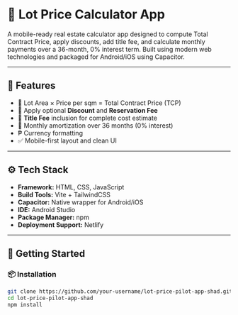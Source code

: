 # 🧮 Lot Price Calculator App

A mobile-ready real estate calculator app designed to compute Total Contract Price, apply discounts, add title fee, and calculate monthly payments over a 36-month, 0% interest term. Built using modern web technologies and packaged for Android/iOS using Capacitor.

---

## 📲 Features

- 📐 Lot Area × Price per sqm = Total Contract Price (TCP)
- 💸 Apply optional **Discount** and **Reservation Fee**
- 📑 **Title Fee** inclusion for complete cost estimate
- 🧾 Monthly amortization over 36 months (0% interest)
- ₱ Currency formatting
- ✅ Mobile-first layout and clean UI

---

## ⚙️ Tech Stack

- **Framework:** HTML, CSS, JavaScript
- **Build Tools:** Vite + TailwindCSS
- **Capacitor:** Native wrapper for Android/iOS
- **IDE:** Android Studio
- **Package Manager:** npm
- **Deployment Support:** Netlify

---

## 🚀 Getting Started

### 📦 Installation

```bash
git clone https://github.com/your-username/lot-price-pilot-app-shad.git
cd lot-price-pilot-app-shad
npm install
